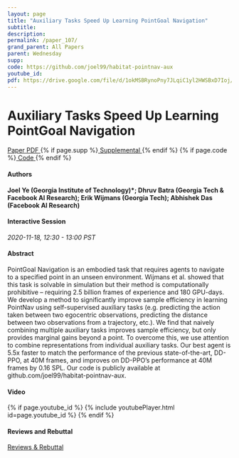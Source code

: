```yaml
---
layout: page
title: "Auxiliary Tasks Speed Up Learning PointGoal Navigation"
subtitle: 
description:
permalink: /paper_107/
grand_parent: All Papers
parent: Wednesday
supp: 
code: https://github.com/joel99/habitat-pointnav-aux
youtube_id: 
pdf: https://drive.google.com/file/d/1okMSBRynoPny7JLqiC1yl2HWSBxD7Ioj/view
---
```


# Auxiliary Tasks Speed Up Learning PointGoal Navigation

<a href="https://drive.google.com/file/d/1okMSBRynoPny7JLqiC1yl2HWSBxD7Ioj/view" target="_blank" rel="noopener noreferrer" class="btn btn-blue"><i class="fa fa-file-text-o" aria-hidden="true"></i> Paper PDF </a> {% if page.supp %}<a href="" target="_blank" rel="noopener noreferrer" class="btn btn-green"><i class="fa fa-file-text-o" aria-hidden="true"></i> Supplemental </a>{% endif %} {% if page.code %}<a href="https://github.com/joel99/habitat-pointnav-aux" target="_blank" rel="noopener noreferrer" class="btn"><i class="fa fa-github" aria-hidden="true"></i> Code </a>{% endif %} 

#### Authors
**Joel Ye (Georgia Institute of Technology)*; Dhruv Batra (Georgia Tech & Facebook AI Research); Erik Wijmans (Georgia Tech); Abhishek Das (Facebook AI Research)**

#### Interactive Session
*2020-11-18, 12:30 - 13:00 PST* 

#### Abstract
PointGoal Navigation is an embodied task that requires agents to navigate to a specified point in an unseen environment. Wijmans et al. showed that this task is solvable in simulation but their method is computationally prohibitive – requiring 2.5 billion frames of experience and 180 GPU-days. We develop a method to significantly improve sample efficiency in learning PointNav using self-supervised auxiliary tasks (e.g. predicting the action taken between two egocentric observations, predicting the distance between two observations from a trajectory, etc.). We find that naively combining multiple auxiliary tasks improves sample efficiency, but only provides marginal gains beyond a point. To overcome this, we use attention to combine representations from individual auxiliary tasks. Our best agent is 5.5x faster to match the performance of the previous state-of-the-art, DD-PPO, at 40M frames, and improves on DD-PPO’s performance at 40M frames by 0.16 SPL. Our code is publicly available at github.com/joel99/habitat-pointnav-aux.

#### Video
{% if page.youtube_id %}
{% include youtubePlayer.html id=page.youtube_id %}
{% endif %}

#### Reviews and Rebuttal
<a href="https://drive.google.com/file/d/1fvWlZUzGwuzvxPOzxSwLrTD-ArbMzpEk/view" target="_blank" rel="noopener noreferrer" class="btn btn-purple"><i class="fa fa-pencil-square-o" aria-hidden="true"></i> Reviews & Rebuttal </a>

